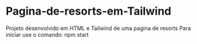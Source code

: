 # Pagina-de-resorts-em-Tailwind
Projeto desenvolvido em HTML e Tailwind de uma pagina de resorts
Para iniciar use o comando: npm start
